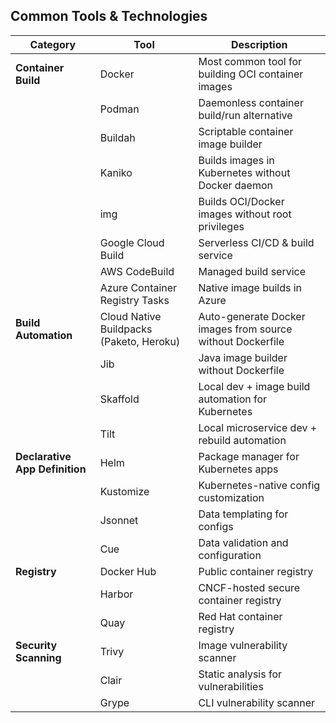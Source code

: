 ## Common Tools & Technologies


| **Category**                | **Tool**                                | **Description**                                           |
|-----------------------------|-----------------------------------------|-----------------------------------------------------------|
| **Container Build**         | Docker                                  | Most common tool for building OCI container images        |
|                             | Podman                                  | Daemonless container build/run alternative                |
|                             | Buildah                                 | Scriptable container image builder                        |
|                             | Kaniko                                  | Builds images in Kubernetes without Docker daemon         |
|                             | img                                     | Builds OCI/Docker images without root privileges          |
|                             | Google Cloud Build                      | Serverless CI/CD & build service                          |
|                             | AWS CodeBuild                           | Managed build service                                     |
|                             | Azure Container Registry Tasks          | Native image builds in Azure                              |
| **Build Automation**        | Cloud Native Buildpacks (Paketo, Heroku)| Auto-generate Docker images from source without Dockerfile|
|                             | Jib                                     | Java image builder without Dockerfile                     |
|                             | Skaffold                                | Local dev + image build automation for Kubernetes         |
|                             | Tilt                                    | Local microservice dev + rebuild automation               |
| **Declarative App Definition** | Helm                                  | Package manager for Kubernetes apps                       |
|                             | Kustomize                               | Kubernetes-native config customization                    |
|                             | Jsonnet                                 | Data templating for configs                               |
|                             | Cue                                     | Data validation and configuration                         |
| **Registry**                | Docker Hub                              | Public container registry                                 |
|                             | Harbor                                  | CNCF-hosted secure container registry                      |
|                             | Quay                                    | Red Hat container registry                                |
| **Security Scanning**       | Trivy                                   | Image vulnerability scanner                               |
|                             | Clair                                   | Static analysis for vulnerabilities                       |
|                             | Grype                                   | CLI vulnerability scanner                                 |

